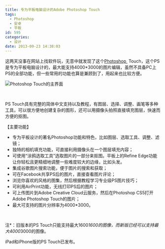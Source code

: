 ```yaml
---
title: 专为平板电脑设计的Adobe Photoshop Touch
tags:
  - Photoshop
  - 安卓
  - 平板
id: 595
categories:
  - 设计
date: 2013-09-23 14:38:03
---
```


这两天没事在网站上找软件玩，无意中就发现了这个[Photoshop ](http://blog.icewingcc.com/tag/photoshop) Touch，这个PS是专为平板电脑设计的，最大能支持4000*3000的图片编辑，虽然不具备PC上PS的全部功能，但一些常用的功能也算是兼顾到了，用起来也比较方便。

![Photoshop Touch的主界面](https://cdn.icewing.cc/wp-content/uploads/2013/09/201231510211007190.jpg "Photoshop Touch主界面")

&nbsp;

PS Touch具有完整的简体中文支持以及教程，有图层、选择、调整、画笔等多种工具，可以很方便地创建复杂的图形，还可以用摄像头拍照直接填充图层，快速而方便的抠图。

【主要功能】

* 专为平板设计的著名Photoshop功能和特色，比如图层、选取工具、调整、滤镜；
* 独特的相机填充功能，可直接利用摄像头在一个图层填充内容；
* 可使用“涂鸦选取工具”选取图片的一部分来抠图。平板上的Refine Edge功能让你轻松且更精细地调整一些难度较大的边缘，比如头发。
* 集成谷歌图片搜索功能，便于图片的搜索和获取；
* 可在Facebook共享PS后的图片，直接查看图片评论；
* 浏览你喜欢的风格的图集，然后根据教程学习专业级PS图片技巧；
* 可利用AirPrint功能，无线打印PS后的图片；
* 可上传图片到Adobe Creative Cloud云服务，然后在Photoshop CS5打开Adobe Photoshop Touch的图片；
* 最大可支持的图片分辨率为4000*3000。

&nbsp;

注*：旧版本的PS Touch只能支持最大1600*1600的图像，而新版已经可以支持最大4000*3000的图像。

iPad和iPhone版的PS Touch已发布。
